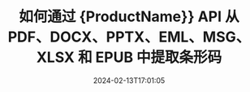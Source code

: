 ---
############################# Static ############################
layout: "auto-gen-parser"
date: 2024-02-13T17:01:05
draft: false
otherformats: 

############################# Head ############################
head_title: "通过 Java API 从 Excel、Word、PDF 和其他文档中提取条形码"
head_description: "GroupDocs.Parser for Java 使软件开发人员能够从 Java 应用内的 PDF、MS Excel、Word、PowerPoint、Outlook、OneNote 及更多文档中提取条形码。"

############################# Header ############################
title: "如何通过 {ProductName}} API 从 PDF、DOCX、PPTX、EML、MSG、XLSX 和 EPUB 中提取条形码"
description: "GroupDocs.Parser for Java API 使软件开发者能够从 PDF、Word (DOC、DOCX)、Excel (XLS、XLSX)、PowerPoint( PPT、{ 330})、Outlook (EML、MSG) 和许多其他文档页面区域。"
bg_image: "https://cms.admin.containerize.com/templates/aspose/App_Themes/V3/images/bg/header1.png"
bg_overlay: false
button:
    enable: true
    icon: "fas fa-arrow-down"
    label: "下载免费试用版"
    link: "https://downloads.groupdocs.com/parser/java"

############################# SubMenu ############################
submenu:
    enable: true

    left:
        img_alt: "GroupDocs.Parser for Java"
        image: "https://cms.admin.containerize.com/templates/groupdocs/images/product-logos/90x90-noborder/groupdocs-parser-java.png"
        product: "GroupDocs.Parser"
        platform: "Java"

    middle:
        button:

            # button loop
            - link: "https://apireference.groupdocs.com/parser/java"
              text: "API参考"

            # button loop
            - link: "https://github.com/groupdocs-parser"
              text: "代码示例"

            # button loop
            - link: "https://products.groupdocs.app/parser/family"
              text: "现场演示"

            # button loop
            - link: "https://purchase.groupdocs.com/pricing/parser/java"
              text: "价钱"

    right:
        link_download: "https://downloads.groupdocs.com/parser"
        link_learn: "https://docs.groupdocs.com/parser/java"
        link_buy: "https://purchase.groupdocs.com"

############################# About ############################
about:
    enable: true
    title: "如何从OST文件Java API中提取条形码？"
    content: |
        条形码图像由一系列平行的黑线和不同宽度的空白组成，可用于将信息编码为视觉图案。它于 20 世纪 70 年代引入，现已成为商业企业的普遍组成部分。 GroupDocs.Parser for Java 是一个功能强大的 API，允许软件程序员构建用于解析不同类型文档并从中提取文本、图像和条形码的应用程序。它支持一些最常见的文档类型，例如 PDF、电子邮件、电子书、Microsoft Office 格式：Word (DOC、DOCX)、PowerPoint (PPT、{330 })、Excel (XLS、XLSX)、电子邮件 (EML、MSG) 格式等等。 Java API 支持与文档解析和数据提取相关的多项重要功能，例如纯文本提取、结构化文本提取、提取 Markdown 格式文本、从特定页面或页面区域提取文本、从文档中提取条形码、提取元数据或图像等等。
        
        

############################# Steps ############################
steps:
    enable: true
    title_left: "从Java中的OST中提取条形码"
    content_left: |
        [GroupDocs.Parser for Java](/zh/parser/java/) 让 Java 开发者只需执行几个简单的步骤即可轻松从 OST 文件中提取条形码。
        
        * 实例化初始文档的 [Parser](https://reference.groupdocs.com/net/parser/groupdocs.parser/parser) 对象；
        * 检查文件是否支持条码提取；
        * 调用 [getBarcodes](https://reference.groupdocs.com/parser/java/com.groupdocs.parser/parser/#getBarcodes--) 方法并获取  的集合 [PageBarcodeArea](https://reference.groupdocs.com/parser/java/com.groupdocs.parser.data/pagebarcodearea/) 对象；
        * 迭代集合并获取条形码值。

    title_right: "了解有关条形码提取的更多信息"
    content_right: |
        * <a href="https://docs.groupdocs.com/parser/java/extract-barcodes-from-document/">如何从文档中提取条形码</a>
        * <a href="https://docs.groupdocs.com/parser/java/extract-barcodes-from-document-page/">如何从文档页面中提取条形码</a>
        * <a href="https://docs.groupdocs.com/parser/java/extract-barcodes-from-document-page-area/">如何从文档页面区域提取条形码</a>
    
    code: |
     {{% parser/additional-styles %}}
     {{< parser/code-parser title="如何使用 Java 示例代码从 OST 文件中提取条形码">}}

        ```java    
        // 使用 GroupDocs.Parser API 从 OST 文件中提取条形码
        // 创建 Parser 类的实例
        try (Parser parser = new Parser(Constants.SamplePdfWithBarcodes)) {
            // // 检查文件是否支持条形码提取
            if (!parser.getFeatures().isBarcodes()) {
                System.out.println("该文件不支持条形码提取。");
                return;
            }

            // {steps.code.scan}
            Iterable<PageBarcodeArea> barcodes = parser.getBarcodes();

            // 迭代条形码
            for (PageBarcodeArea barcode : barcodes) {
                // 打印页面索引
                System.out.println("Page: " + barcode.getPage().getIndex());
                // 打印条形码值
                System.out.println("Value: " + barcode.getValue());
            }
        }
        ```
     {{< /parser/code-parser >}}

############################# More ############################
more:
    enable: true
    title_left: "系统要求"
    content_left: |
        GroupDocs.Parser for Java 所有主要平台和操作系统均支持 API。在执行下面的代码之前，请确保您的系统上安装了以下先决条件。
        
        * 操作系统：Microsoft Windows、Linux、MacOS
        * 开发环境：NetBeans, Intellij IDEA, Eclipse, etc.
        * 构架
        * 从 [Maven](https://repository.groupdocs.com/webapp/#/artifacts/browse/tree/General/repo/com/groupdocs/groupdocs-parser) 下载最新版本的 GroupDocs.Parser for Java

    title_right: "为什么使用GroupDocs.Parser for Java"
    content_right: |
        * 支持从任何支持的文档中提取纯文本    
        * 通过用户定义的模板解析文档    
        * 全面支持结构化文本提取    
        * 通过关键字和正则表达式进行文本搜索    
        * 提取格式化文本、元数据、图像、容器和附件    
        * 提取某些支持的文档格式的目录    
        * 从 PDF 文档解析表单数据    
        * 从文档中提取超链接   

############################# Demos ############################
demos:
    enable: true
    title: "现场演示 - 从 OST 在线提取条形码"
    content: |
       立即访问 [GroupDocs.Parser 现场演示](https://products.groupdocs.app/parser/barcodes/ost) 网站，从 OST 文件中提取条形码。
       现场演示有以下好处。
        
############################# About Formats ############################
about_formats:
    enable: true

############################# More Formats ############################
more_formats:
    enable: true
    title: "从其他文档格式中提取条形码"
    content: |
        Java 针对文件格式和图像的文档解析和条形码提取 API。提取一些流行文件格式的数据，如下所述。

############################# Back to top ###############################
back_to_top:
    enable: true
---